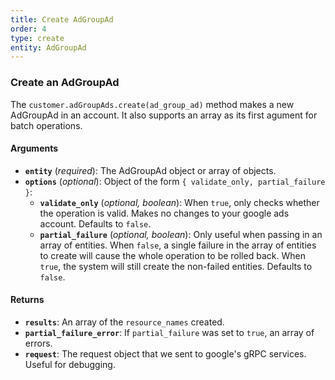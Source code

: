 ```yaml
---
title: Create AdGroupAd
order: 4
type: create
entity: AdGroupAd
---
```


### Create an AdGroupAd

The `customer.adGroupAds.create(ad_group_ad)` method makes a new AdGroupAd in an account. It also supports an array as its first agument for batch operations.

#### Arguments

- **`entity`** (_required_): The AdGroupAd object or array of objects.
- **`options`** (_optional_): Object of the form `{ validate_only, partial_failure }`:
  - **`validate_only`** (_optional, boolean_): When `true`, only checks whether the operation is valid. Makes no changes to your google ads account. Defaults to `false`.
  - **`partial_failure`** (_optional, boolean_): Only useful when passing in an array of entities. When `false`, a single failure in the array of entities to create will cause the whole operation to be rolled back. When `true`, the system will still create the non-failed entities. Defaults to `false`.

#### Returns

- **`results`**: An array of the `resource_names` created.
- **`partial_failure_error`**: If `partial_failure` was set to `true`, an array of errors.
- **`request`**: The request object that we sent to google's gRPC services. Useful for debugging.
